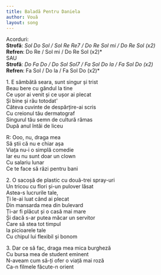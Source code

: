 ```yaml
---
title: Baladă Pentru Daniela
author: Vouă
layout: song
---
```


Acorduri:  
**Strofă**: *Sol Do Sol / Sol Re Re7 / Do Re Sol mi / Do Re Sol (x2)*  
**Refren**: Do Re / Sol mi / Do Re Sol (x2)*  
SAU  
**Strofă**: *Do Fa Do / Do Sol Sol7 / Fa Sol Do la / Fa Sol Do (x2)*  
**Refren**: Fa Sol / Do la / Fa Sol Do (x2)*  

1\. E sâmbătă seara, sunt singur și trist  
Beau bere cu gândul la tine  
Ce ușor ai venit și ce ușor ai plecat  
Și bine și rău totodat'  
Câteva cuvinte de despărțire-ai scris  
Cu creionul tău dermatograf  
Singurul tău semn de cultură rămas  
După anul întâi de liceu  

R: Ooo, nu, draga mea  
Să știi că nu e chiar așa  
Viața nu-i o simplă comedie  
Iar eu nu sunt doar un clown  
Cu salariu lunar  
Ce te face să râzi pentru bani  

2\. O sacoșă de plastic cu două-trei spray-uri  
Un tricou cu flori și-un pulover lăsat  
Astea-s lucrurile tale,  
Ți le-ai luat când ai plecat  
Din mansarda mea din bulevard  
Ți-ar fi plăcut și o casă mai mare  
Și dacă s-ar putea măcar un servitor  
Care să stea tot timpul  
la picioarele tale  
Cu chipul lui flexibil și bonom  

3\. Dar ce să fac, draga mea mica burgheză  
Cu bursa mea de student eminent  
N-aveam cum să-ți ofer o viață mai roză  
Ca-n filmele făcute-n orient  
